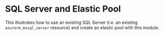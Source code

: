# SQL Server and Elastic Pool

This illustrates how to use an existing SQL Server (i.e. an existing `azurerm_mssql_server` resource) and create an elastic pool with this module.
